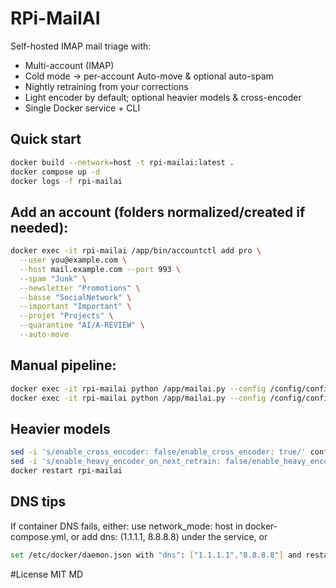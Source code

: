 # RPi-MailAI

Self-hosted IMAP mail triage with:
- Multi-account (IMAP)
- Cold mode → per-account Auto-move & optional auto-spam
- Nightly retraining from your corrections
- Light encoder by default; optional heavier models & cross-encoder
- Single Docker service + CLI

## Quick start

```bash
docker build --network=host -t rpi-mailai:latest .
docker compose up -d
docker logs -f rpi-mailai
```
## Add an account (folders normalized/created if needed):
```bash
docker exec -it rpi-mailai /app/bin/accountctl add pro \
  --user you@example.com \
  --host mail.example.com --port 993 \
  --spam "Junk" \
  --newsletter "Promotions" \
  --basse "SocialNetwork" \
  --important "Important" \
  --projet "Projects" \
  --quarantine "AI/A-REVIEW" \
  --auto-move
```
## Manual pipeline:
```bash
docker exec -it rpi-mailai python /app/mailai.py --config /config/config.yml snapshot
docker exec -it rpi-mailai python /app/mailai.py --config /config/config.yml predict
```
## Heavier models
```bash
sed -i 's/enable_cross_encoder: false/enable_cross_encoder: true/' config/config.yml
sed -i 's/enable_heavy_encoder_on_next_retrain: false/enable_heavy_encoder_on_next_retrain: true/' config/config.yml
docker restart rpi-mailai
```
## DNS tips
If container DNS fails, either:
use network_mode: host in docker-compose.yml, or
add dns: (1.1.1.1, 8.8.8.8) under the service, or
```bash
set /etc/docker/daemon.json with "dns": ["1.1.1.1","8.8.8.8"] and restart Docker.
```
#License
MIT
MD
